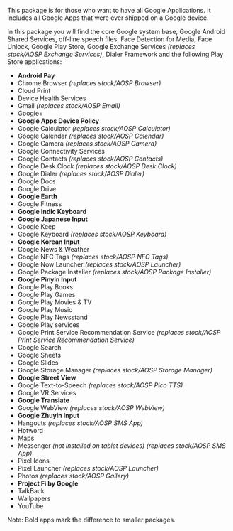 This package is for those who want to have all Google Applications. It includes all Google Apps that were ever shipped on a Google device. 

In this package you will find the core Google system base, Google Android Shared Services, off-line speech files, Face Detection for Media, Face Unlock, Google Play Store, Google Exchange Services _(replaces stock/AOSP Exchange Services)_, Dialer Framework and the following Play Store applications:

* **Android Pay**
* Chrome Browser _(replaces stock/AOSP Browser)_
* Cloud Print
* Device Health Services
* Gmail _(replaces stock/AOSP Email)_
* Google+
* **Google Apps Device Policy**
* Google Calculator _(replaces stock/AOSP Calculator)_
* Google Calendar _(replaces stock/AOSP Calendar)_
* Google Camera _(replaces stock/AOSP Camera)_
* Google Connectivity Services
* Google Contacts _(replaces stock/AOSP Contacts)_
* Google Desk Clock _(replaces stock/AOSP Desk Clock)_
* Google Dialer _(replaces stock/AOSP Dialer)_
* Google Docs
* Google Drive
* **Google Earth**
* Google Fitness
* **Google Indic Keyboard**
* **Google Japanese Input**
* Google Keep
* Google Keyboard _(replaces stock/AOSP Keyboard)_
* **Google Korean Input**
* Google News & Weather
* Google NFC Tags _(replaces stock/AOSP NFC Tags)_
* Google Now Launcher _(replaces stock/AOSP Launcher)_
* Google Package Installer _(replaces stock/AOSP Package Installer)_
* **Google Pinyin Input**
* Google Play Books
* Google Play Games
* Google Play Movies & TV
* Google Play Music
* Google Play Newsstand
* Google Play services
* Google Print Service Recommendation Service _(replaces stock/AOSP Print Service Recommendation Service)_
* Google Search
* Google Sheets
* Google Slides
* Google Storage Manager _(replaces stock/AOSP Storage Manager)_
* **Google Street View**
* Google Text-to-Speech _(replaces stock/AOSP Pico TTS)_
* Google VR Services
* **Google Translate**
* Google WebView _(replaces stock/AOSP WebView)_
* **Google Zhuyin Input**
* Hangouts _(replaces stock/AOSP SMS App)_
* Hotword
* Maps
* Messenger _(not installed on tablet devices) (replaces stock/AOSP SMS App)_
* Pixel Icons
* Pixel Launcher _(replaces stock/AOSP Launcher)_
* Photos _(replaces stock/AOSP Gallery)_
* **Project Fi by Google**
* TalkBack
* Wallpapers
* YouTube

Note: Bold apps mark the difference to smaller packages.